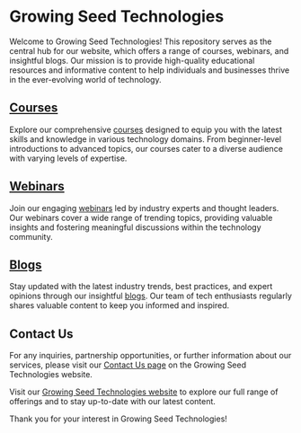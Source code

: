 # Growing Seed Technologies

Welcome to Growing Seed Technologies! This repository serves as the central hub for our website, which offers a range of courses, webinars, and insightful blogs. Our mission is to provide high-quality educational resources and informative content to help individuals and businesses thrive in the ever-evolving world of technology.

## [Courses](https://growingseedtech.com/courses)

Explore our comprehensive [courses](https://growingseedtech.com/courses) designed to equip you with the latest skills and knowledge in various technology domains. From beginner-level introductions to advanced topics, our courses cater to a diverse audience with varying levels of expertise.

## [Webinars](https://growingseedtech.com/webinars)

Join our engaging [webinars](https://growingseedtech.com/webinars) led by industry experts and thought leaders. Our webinars cover a wide range of trending topics, providing valuable insights and fostering meaningful discussions within the technology community.

## [Blogs](https://growingseedtech.com/blogs)

Stay updated with the latest industry trends, best practices, and expert opinions through our insightful [blogs](https://growingseedtech.com/blogs). Our team of tech enthusiasts regularly shares valuable content to keep you informed and inspired.

## Contact Us

For any inquiries, partnership opportunities, or further information about our services, please visit our [Contact Us page](https://growingseedtech.com/contact) on the Growing Seed Technologies website.

Visit our [Growing Seed Technologies website](https://www.growingseedtech.com) to explore our full range of offerings and to stay up-to-date with our latest content.

Thank you for your interest in Growing Seed Technologies!
